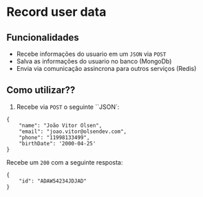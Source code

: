 # Record user data 

## Funcionalidades
- Recebe informações do usuario em um ``JSON`` via ``POST``
- Salva as informações do usuario no banco (MongoDb)
- Envia via comunicação assincrona para outros serviços (Redis) 

## Como utilizar??

1. Recebe via ``POST`` o seguinte ``JSON`:
```
{
    "name": "João Vitor Olsen",
    "email": "joao.vitor@olsendev.com",
    "phone": "11998133499",
    "birthDate": '2000-04-25'
}
```

Recebe um ``200`` com a seguinte resposta:
```
{
    "id": "ADAW54234JDJAD"
}
```